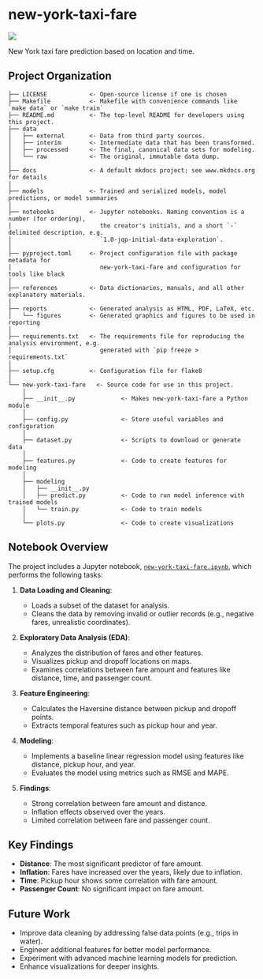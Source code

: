 # new-york-taxi-fare

<a target="_blank" href="https://cookiecutter-data-science.drivendata.org/">
    <img src="https://img.shields.io/badge/CCDS-Project%20template-328F97?logo=cookiecutter" />
</a>

New York taxi fare prediction based on location and time.

## Project Organization

```
├── LICENSE            <- Open-source license if one is chosen
├── Makefile           <- Makefile with convenience commands like `make data` or `make train`
├── README.md          <- The top-level README for developers using this project.
├── data
│   ├── external       <- Data from third party sources.
│   ├── interim        <- Intermediate data that has been transformed.
│   ├── processed      <- The final, canonical data sets for modeling.
│   └── raw            <- The original, immutable data dump.
│
├── docs               <- A default mkdocs project; see www.mkdocs.org for details
│
├── models             <- Trained and serialized models, model predictions, or model summaries
│
├── notebooks          <- Jupyter notebooks. Naming convention is a number (for ordering),
│                         the creator's initials, and a short `-` delimited description, e.g.
│                         `1.0-jqp-initial-data-exploration`.
│
├── pyproject.toml     <- Project configuration file with package metadata for 
│                         new-york-taxi-fare and configuration for tools like black
│
├── references         <- Data dictionaries, manuals, and all other explanatory materials.
│
├── reports            <- Generated analysis as HTML, PDF, LaTeX, etc.
│   └── figures        <- Generated graphics and figures to be used in reporting
│
├── requirements.txt   <- The requirements file for reproducing the analysis environment, e.g.
│                         generated with `pip freeze > requirements.txt`
│
├── setup.cfg          <- Configuration file for flake8
│
└── new-york-taxi-fare   <- Source code for use in this project.
    │
    ├── __init__.py             <- Makes new-york-taxi-fare a Python module
    │
    ├── config.py               <- Store useful variables and configuration
    │
    ├── dataset.py              <- Scripts to download or generate data
    │
    ├── features.py             <- Code to create features for modeling
    │
    ├── modeling                
    │   ├── __init__.py 
    │   ├── predict.py          <- Code to run model inference with trained models          
    │   └── train.py            <- Code to train models
    │
    └── plots.py                <- Code to create visualizations
```

## Notebook Overview

The project includes a Jupyter notebook, [`new-york-taxi-fare.ipynb`](notebooks/new-york-taxi-fare.ipynb), which performs the following tasks:

1. **Data Loading and Cleaning**:
   - Loads a subset of the dataset for analysis.
   - Cleans the data by removing invalid or outlier records (e.g., negative fares, unrealistic coordinates).

2. **Exploratory Data Analysis (EDA)**:
   - Analyzes the distribution of fares and other features.
   - Visualizes pickup and dropoff locations on maps.
   - Examines correlations between fare amount and features like distance, time, and passenger count.

3. **Feature Engineering**:
   - Calculates the Haversine distance between pickup and dropoff points.
   - Extracts temporal features such as pickup hour and year.

4. **Modeling**:
   - Implements a baseline linear regression model using features like distance, pickup hour, and year.
   - Evaluates the model using metrics such as RMSE and MAPE.

5. **Findings**:
   - Strong correlation between fare amount and distance.
   - Inflation effects observed over the years.
   - Limited correlation between fare and passenger count.

## Key Findings

- **Distance**: The most significant predictor of fare amount.
- **Inflation**: Fares have increased over the years, likely due to inflation.
- **Time**: Pickup hour shows some correlation with fare amount.
- **Passenger Count**: No significant impact on fare amount.

## Future Work

- Improve data cleaning by addressing false data points (e.g., trips in water).
- Engineer additional features for better model performance.
- Experiment with advanced machine learning models for prediction.
- Enhance visualizations for deeper insights.